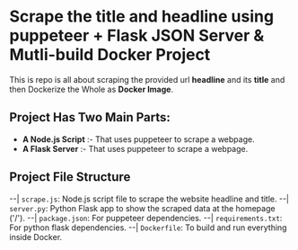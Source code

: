# Scrape the title and headline using puppeteer + Flask JSON Server & Mutli-build Docker Project

This is repo is all about scraping the provided url **headline** and its **title** and then Dockerize the Whole
as **Docker Image**.

## Project Has Two Main Parts:
-  **A Node.js Script** :-  That uses puppeteer to scrape a webpage.
-  **A Flask Server** :-  That uses puppeteer to scrape a webpage.

## Project File Structure
--| `scrape.js`: Node.js script file to scrape the website headline and title.
--| `server.py`: Python Flask app to show the scraped data at the homepage ('/').
--| `package.json`: For puppeteer dependencies.
--| `requirements.txt`: For python flask dependencies.
--| `Dockerfile`: To build and run everything inside Docker.
